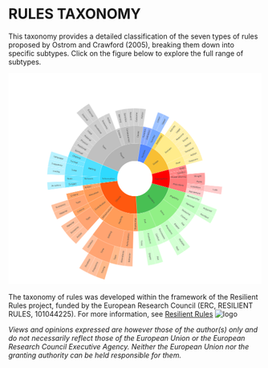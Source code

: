 # RULES TAXONOMY

This taxonomy provides a detailed classification of the seven types of rules proposed by Ostrom and Crawford (2005), breaking them down into specific subtypes. Click on the figure below to explore the full range of subtypes.

[![Graphic preview](DOWNLOAD/Taxonomy_V4_3.png)](https://ilaredavid.github.io/Test/IAD_taxonomy_V4_3.html)

The taxonomy of rules was developed within the framework of the Resilient Rules project, funded by the European Research Council (ERC, RESILIENT RULES, 101044225). For more information, see [Resilient Rules](https://resilientrules.com) <img width="664" height="284" alt="logo" src="https://github.com/user-attachments/assets/776ef44e-819f-45fe-9a44-8563a27d3480" />

*Views and opinions expressed are however those of the author(s) only and do not necessarily reflect those of the European Union or the European Research Council Executive Agency. Neither the European Union nor the granting authority can be held responsible for them.* 
